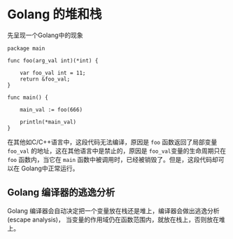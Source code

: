 # Golang 的堆和栈
先呈现一个Golang中的现象
```
package main

func foo(arg_val int)(*int) {

    var foo_val int = 11;
    return &foo_val;
}

func main() {

    main_val := foo(666)

    println(*main_val)
}
```
在其他如C/C++语言中，这段代码无法编译，原因是 `foo` 函数返回了局部变量 `foo_val` 的地址，这在其他语言中是禁止的，原因是 `foo_val`变量的生命周期只在 `foo` 函数内，当它在 `main` 函数中被调用时，已经被销毁了。但是，这段代码却可以在 Golang中正常运行。

## Golang 编译器的逃逸分析
Golang 编译器会自动决定把一个变量放在栈还是堆上，编译器会做出逃逸分析(escape analysis)， 当变量的作用域仍在函数范围内，就放在栈上，否则放在堆上。

